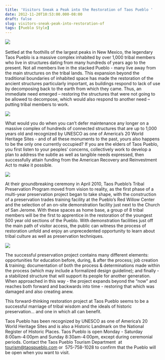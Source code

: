 ```yaml
---
title: 'Visitors Sneak a Peak into the Restoration of Taos Pueblo '
date: 2012-11-20T10:53:00.000-08:00
draft: false
slug: visitors-sneak-peak-into-restoration-of
tags: [Pueblo Style]
---
```





![](/images/blog/legacy/P1150813+%28Large%29+a.jpg) 






Settled at the foothills of the largest peaks in New Mexico, the legendary Taos Pueblo is a massive complex inhabited by over 1,000 tribal members who live in structures dating from many hundreds of years ago to the present. Not all members live in the stacked Pueblo - many live away from the main structures on the tribal lands. This expansion beyond the traditional boundaries of inhabited space has made the restoration of the ancient structures particularly important, as buildings respond to lack of use by decomposing back to the earth from which they came. Thus, an immediate need emerged – restoring the structures that were not going to be allowed to decompose, which would also respond to another need – putting tribal members to work.    



![](/images/blog/legacy/P1190380+%28Medium%29.JPG)





What would you do when you can’t defer maintenance any longer on a massive complex of hundreds of connected structures that are up to 1,000 years old and recognized by UNESCO as one of America’s 20 World Heritage Sites - and of all these monuments to the past, yours also happens to be the only one currently occupied? If you are the elders of Taos Pueblo, you first listen to your peoples’ concerns, collectively work to develop a plan to address the subtle as well as tangible needs expressed, then successfully attain funding from the American Recovery and Reinvestment Act to make it possible.



![](/images/blog/legacy/P1150816+%28Large%29.JPG)








At their groundbreaking ceremony in April 2010, Taos Pueblo’s Tribal Preservation Program moved from vision to reality, as the first phase of a multi-year preservation project began to take shape, with the construction of a preservation trades training facility at the Pueblo’s Red Willow Center and the selection of an on-site demonstration facility just next to the Church of San Jerome. With these spaces as home base, a group of 8 tribal members will be the first to apprentice in the restoration of the youngest 500 year old sections of the Pueblo. With demonstration facilities just off the main path of visitor access, the public can witness the process of restoration unfold and enjoy an unprecedented opportunity to learn about tribal culture as well as preservation techniques.






![](/images/blog/legacy/P1150809+%28Large%29.JPG)






The successful preservation project contains many different elements: opportunities for education before, during, & after the process; job creation & training; documentation of both the process & determinations made within the process (which may include a formalized design guideline); and finally - a stabilized structure that will support its people for another generation. When approached in this way - the project expands beyond the “now” and reaches both forward and backwards into time - restoring that which was damaged and also creating anew.



This forward-thinking restoration project at Taos Pueblo seems to be a successful marriage of tribal wisdom and the ideals of historic preservation… and one in which all can benefit. 



Taos Pueblo has been recognized by UNESCO as one of America’s 20 World Heritage Sites and is also a Historic Landmark on the National Register of Historic Places. Taos Pueblo is open Monday - Saturday 8:00am-4:00pm and Sunday 8:30am-4:00pm, except during ceremonial periods. Contact the Taos Pueblo Tourism Department  at  [tourism@taospueblo.com](mailto:tourism@taospueblo.com) or  575-758-1028 to confirm that the Pueblo will be open when you want to visit.
